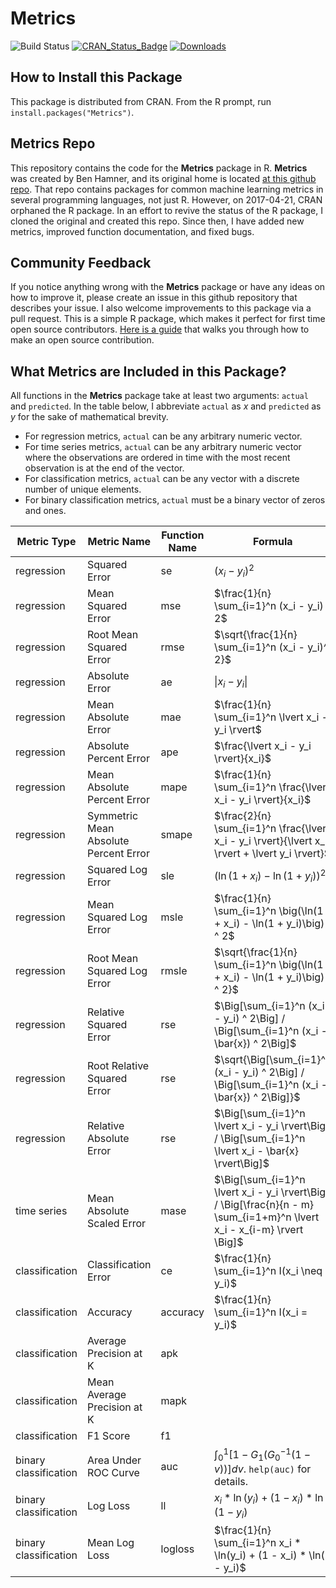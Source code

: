 # Metrics

![Build Status](https://travis-ci.org/mfrasco/Metrics.png)
[![CRAN_Status_Badge](http://www.r-pkg.org/badges/version/Metrics)](https://cran.r-project.org/package=Metrics)
[![Downloads](http://cranlogs.r-pkg.org/badges/Metrics)](https://cran.rstudio.com/web/packages/Metrics/)

## How to Install this Package

This package is distributed from CRAN. From the R prompt, run `install.packages("Metrics")`.

## Metrics Repo

This repository contains the code for the **Metrics** package in R. **Metrics** was created by Ben Hamner, and its original home is located [at this github repo](https://github.com/benhamner/Metrics/). That repo contains packages for common machine learning metrics in several programming languages, not just R. However, on 2017-04-21, CRAN orphaned the R package. In an effort to revive the status of the R package, I cloned the original and created this repo. Since then, I have added new metrics, improved function documentation, and fixed bugs.

## Community Feedback

If you notice anything wrong with the **Metrics** package or have any ideas on how to improve it, please create an issue in this github repository that describes your issue. I also welcome improvements to this package via a pull request. This is a simple R package, which makes it perfect for first time open source contributors. [Here is a guide](https://opensource.guide/how-to-contribute/) that walks you through how to make an open source contribution.

## What Metrics are Included in this Package?

All functions in the **Metrics** package take at least two arguments: `actual` and `predicted`. In the table below, I abbreviate `actual` as $x$ and `predicted` as $y$ for the sake of mathematical brevity.

- For regression metrics, `actual` can be any arbitrary numeric vector.
- For time series metrics, `actual` can be any arbitrary numeric vector where the observations are ordered in time with the most recent observation is at the end of the vector.
- For classification metrics, `actual` can be any vector with a discrete number of unique elements.
- For binary classification metrics, `actual` must be a binary vector of zeros and ones.

| Metric Type | Metric Name | Function Name | Formula |
| ---- | ------------------------ | ---- | ------------------------------- |
| regression | Squared Error | se | $(x_i - y_i) ^ 2$ |
| regression | Mean Squared Error | mse | $\frac{1}{n} \sum_{i=1}^n (x_i - y_i) ^ 2$ |
| regression | Root Mean Squared Error | rmse | $\sqrt{\frac{1}{n} \sum_{i=1}^n (x_i - y_i)^ 2}$ |
| regression | Absolute Error | ae | $\lvert x_i - y_i \rvert$ |
| regression | Mean Absolute Error | mae | $\frac{1}{n} \sum_{i=1}^n \lvert x_i - y_i \rvert$ |
| regression | Absolute Percent Error | ape | $\frac{\lvert x_i - y_i \rvert}{x_i}$  |
| regression | Mean Absolute Percent Error | mape | $\frac{1}{n} \sum_{i=1}^n \frac{\lvert x_i - y_i \rvert}{x_i}$ |
| regression | Symmetric Mean Absolute Percent Error | smape | $\frac{2}{n} \sum_{i=1}^n  \frac{\lvert x_i - y_i \rvert}{\lvert x_i \rvert + \lvert y_i \rvert}$ |
| regression | Squared Log Error | sle | $\big(\ln(1 + x_i) - \ln(1 + y_i)\big) ^ 2$ |
| regression | Mean Squared Log Error | msle | $\frac{1}{n} \sum_{i=1}^n \big(\ln(1 + x_i) - \ln(1 + y_i)\big) ^ 2$ |
| regression | Root Mean Squared Log Error | rmsle | $\sqrt{\frac{1}{n} \sum_{i=1}^n \big(\ln(1 + x_i) - \ln(1 + y_i)\big) ^ 2}$ |
| regression | Relative Squared Error | rse | $\Big[\sum_{i=1}^n (x_i - y_i) ^ 2\Big] / \Big[\sum_{i=1}^n (x_i - \bar{x}) ^ 2\Big]$ |
| regression | Root Relative Squared Error | rse | $\sqrt{\Big[\sum_{i=1}^n (x_i - y_i) ^ 2\Big] / \Big[\sum_{i=1}^n (x_i - \bar{x}) ^ 2\Big]}$ |
| regression | Relative Absolute Error | rse | $\Big[\sum_{i=1}^n \lvert x_i - y_i \rvert\Big] / \Big[\sum_{i=1}^n \lvert x_i - \bar{x} \rvert\Big]$ |
| time series |  Mean Absolute Scaled Error | mase | $\Big[\sum_{i=1}^n \lvert x_i - y_i \rvert\Big] / \Big[\frac{n}{n - m} \sum_{i=1+m}^n \lvert x_i - x_{i-m} \rvert \Big]$|
| classification | Classification Error | ce | $\frac{1}{n} \sum_{i=1}^n I(x_i \neq y_i)$ |
| classification | Accuracy | accuracy | $\frac{1}{n} \sum_{i=1}^n I(x_i = y_i)$ |
| classification | Average Precision at K | apk |  |
| classification | Mean Average Precision at K | mapk |  |
| classification | F1 Score | f1 | |
| binary classification | Area Under ROC Curve | auc | $\int_0^1 [1 - G_1(G^{-1}_0(1 - v))] dv$. `help(auc)` for details. |
| binary classification | Log Loss | ll | $x_i * \ln(y_i) + (1 - x_i) * \ln(1 - y_i)$ |
| binary classification | Mean Log Loss | logloss | $\frac{1}{n} \sum_{i=1}^n x_i * \ln(y_i) + (1 - x_i) * \ln(1 - y_i)$ |
